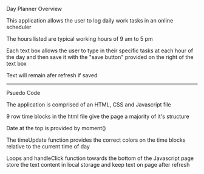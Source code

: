 Day Planner Overview

This application allows the user to log daily work tasks in an online scheduler 

The hours listed are typical working hours of 9 am to 5 pm

Each text box allows the user to type in their specific tasks at each hour of the day and then save it with the "save button" provided on the right of the text box

Text will remain afer refresh if saved

-----------------------------

Psuedo Code

The application is comprised of an HTML, CSS and Javascript file

9 row time blocks in the html file give the page a majority of it's structure 

Date at the top is provided by moment()

The timeUpdate function provides the correct colors on the time blocks 
relative to the current time of day

Loops and handleClick function towards the bottom of the Javascript page store the text content in local storage and keep text on page after refresh 

